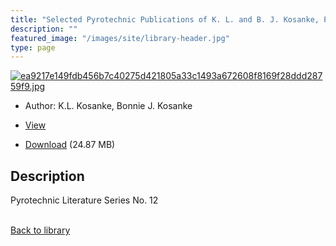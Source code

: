 ```yaml
---
title: "Selected Pyrotechnic Publications of K. L. and B. J. Kosanke, Part 8 (2005 through 2007)"
description: ""
featured_image: "/images/site/library-header.jpg"
type: page
---
```


<a href="https://drive.google.com/uc?export=view&id=1v1ps1oTKT5C6yndl-tQKHMqNakPPrvUY" target="_blank">![ea9217e149fdb456b7c40275d421805a33c1493a672608f8169f28ddd28759f9.jpg](https://drive.google.com/uc?export=view&id=12W8tSZSsavLLEgUpNz1pQFVM37JZJMAn)</a>
* Author: K.L. Kosanke, Bonnie J. Kosanke
* <a href="https://drive.google.com/uc?export=view&id=1v1ps1oTKT5C6yndl-tQKHMqNakPPrvUY" target="_blank">View</a>

* [Download](https://drive.google.com/uc?export=download&id=1v1ps1oTKT5C6yndl-tQKHMqNakPPrvUY) (24.87 MB)

## Description<div>
<p>Pyrotechnic Literature Series No. 12</p></div>

<br />[Back to library](/library/)
